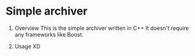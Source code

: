 Simple archiver
===============

1. Overview
This is the simple archiver written in C++
It doesn't require any frameworks like Boost.

2. Usage
XD

